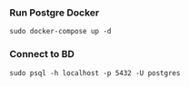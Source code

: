 ### Run Postgre Docker

`sudo docker-compose up -d`

### Connect to BD

`sudo psql -h localhost -p 5432 -U postgres`
